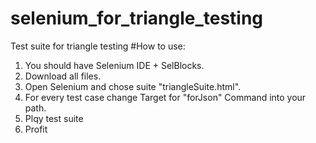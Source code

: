 # selenium_for_triangle_testing
Test suite for triangle testing
#How to use:
1. You should have Selenium IDE + SelBlocks.
2. Download all files.
3. Open Selenium and chose suite "triangleSuite.html".
4. For every test case change Target for "forJson" Command into your path.
5. Plqy test suite
6. Profit
